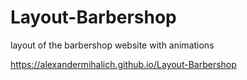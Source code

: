 # Layout-Barbershop

layout of the barbershop website with animations

https://alexandermihalich.github.io/Layout-Barbershop
